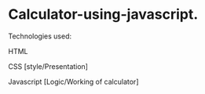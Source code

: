 # Calculator-using-javascript.

Technologies used:


HTML


CSS [style/Presentation]


Javascript [Logic/Working of calculator]
